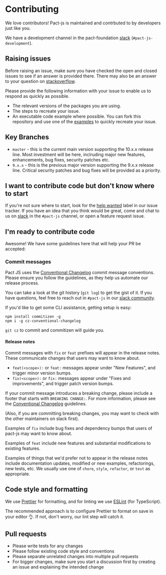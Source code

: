 # Contributing

We love contributors! Pact-js is maintained and contrbuted to by developers just like you.

We have a development channel in the pact-foundation [slack] (`#pact-js-development`).

## Raising issues

Before raising an issue, make sure you have checked the open and closed issues to see if an answer is provided there.
There may also be an answer to your question on [stackoverflow].

Please provide the following information with your issue to enable us to respond as quickly as possible.

- The relevant versions of the packages you are using.
- The steps to recreate your issue.
- An executable code example where possible. You can fork this repository and use one of the [examples] to quickly recreate your issue.

## Key Branches

* `master` - this is the current main version supporting the 10.x.x release line. Most investment will be here, inclruding major new features, enhancements, bug fixes, security patches etc.
* `9.x.x` - this is the previous major version supporting the 9.x.x release line. Critical security patches and bug fixes will be provided as a priority.

## I want to contribute code but don't know where to start

If you're not sure where to start, look for the [help wanted](https://github.com/pact-foundation/pact-js/issues?q=is%3Aissue+is%3Aopen+label%3A%22help+wanted%22)
label in our issue tracker. If you have an idea that you think would be great, come and chat to us on [slack] in the `#pact-js` channel, or open a feature request issue.

## I'm ready to contribute code

Awesome! We have some guidelines here that will help your PR be accepted:

### Commit messages

Pact JS uses the [Conventional Changelog](https://github.com/bcoe/conventional-changelog-standard/blob/master/convention.md)
commit message conventions. Please ensure you follow the guidelines, as they
help us automate our release process.

You can take a look at the git history (`git log`) to get the gist of it.
If you have questions, feel free to reach out in `#pact-js` in our [slack
community](https://pact-foundation.slack.com/).

If you'd like to get some CLI assistance, getting setup is easy:

```shell
npm install commitizen -g
npm i -g cz-conventional-changelog
```

`git cz` to commit and commitizen will guide you.

#### Release notes

Commit messages with `fix` or `feat` prefixes will appear in the release notes. 
These communicate changes that users may want to know about.

* `feat(<scope>):` or `feat:` messages appear under "New Features", and trigger minor version bumps.
* `fix(<scope>):` or `fix:` messages appear under "Fixes and improvements", and trigger patch version bumps.

If your commit message introduces a breaking change, please include a footer that starts with `BREAKING CHANGE:`.
For more information, please see the [Conventional Changelog](https://github.com/bcoe/conventional-changelog-standard/blob/master/convention.md)
guidelines.

(Also, if you are committing breaking changes, you may want to check with the other maintainers on slack first).

Examples of `fix` include bug fixes and dependency bumps that users of pact-js may want to know about.

Examples of `feat` include new features and substantial modifications to existing features.

Examples of things that we'd prefer not to appear in the release notes include documentation updates, 
modified or new examples, refactorings, new tests, etc. We usually use one of `chore`, `style`, 
`refactor`, or `test` as appropriate.

## Code style and formatting

We use [Prettier](https://prettier.io/) for formatting, and for linting we use [ESLint](https://eslint.org/) (for TypeScript).

The recommended approach is to configure Prettier to format on save in your editor 👌. If not, don't worry, our lint step will catch it.

## Pull requests

- Please write tests for any changes
- Please follow existing code style and conventions
- Please separate unrelated changes into multiple pull requests
- For bigger changes, make sure you start a discussion first by creating an issue and explaining the intended change

[stackoverflow]: https://stackoverflow.com/questions/tagged/pact
[examples]: https://github.com/pact-foundation/pact-js/tree/master/examples
[slack]: https://slack.pact.io
